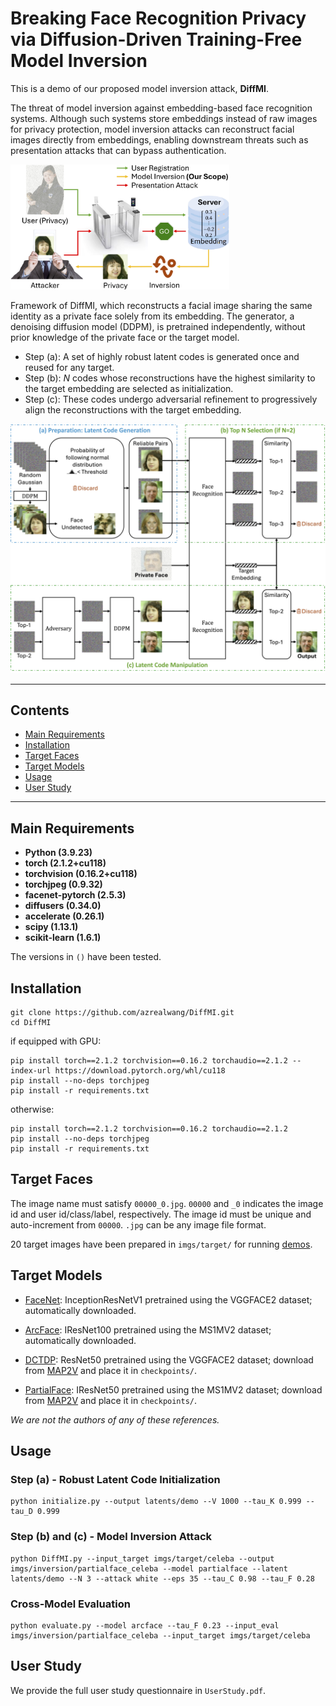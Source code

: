 # Breaking Face Recognition Privacy via Diffusion-Driven Training-Free Model Inversion

This is a demo of our proposed model inversion attack, **DiffMI**.

The threat of model inversion against embedding-based face recognition systems. Although such systems store embeddings instead of raw images for privacy protection, model inversion attacks can reconstruct facial images directly from embeddings, enabling downstream threats such as presentation attacks that can bypass authentication.

<img src="figures/model_inversion.jpg" alt="model_inversion" style="width:350px;"/>

Framework of DiffMI, which reconstructs a facial image sharing the same identity as a private face solely from its embedding. The generator, a denoising diffusion model (DDPM), is pretrained independently, without prior knowledge of the private face or the target model.
* Step (a): A set of highly robust latent codes is generated once and reused for any target.
* Step (b): $N$ codes whose reconstructions have the highest similarity to the target embedding are selected as initialization.
* Step (c): These codes undergo adversarial refinement to progressively align the reconstructions with the target embedding.

<img src="figures/pipeline.jpg" alt="pipeline" style="width:600px;"/>

****
## Contents
* [Main Requirements](#Main-Requirements)
* [Installation](#Installation)
* [Target Faces](#Target-Faces)
* [Target Models](#Target-Models)
* [Usage](#Usage)
* [User Study](#User-Study)

****

## Main Requirements

  * **Python (3.9.23)**
  * **torch (2.1.2+cu118)**
  * **torchvision (0.16.2+cu118)**
  * **torchjpeg (0.9.32)**
  * **facenet-pytorch (2.5.3)**
  * **diffusers (0.34.0)**
  * **accelerate (0.26.1)**
  * **scipy (1.13.1)**
  * **scikit-learn (1.6.1)**
  
  The versions in `()` have been tested.

## Installation
```
git clone https://github.com/azrealwang/DiffMI.git
cd DiffMI
```

if equipped with GPU:
```
pip install torch==2.1.2 torchvision==0.16.2 torchaudio==2.1.2 --index-url https://download.pytorch.org/whl/cu118
pip install --no-deps torchjpeg
pip install -r requirements.txt
```

otherwise:
```
pip install torch==2.1.2 torchvision==0.16.2 torchaudio==2.1.2
pip install --no-deps torchjpeg
pip install -r requirements.txt
```

## Target Faces

The image name must satisfy `00000_0.jpg`. `00000` and `_0` indicates the image id and user id/class/label, respectively. The image id must be unique and auto-increment from `00000`. `.jpg` can be any image file format.

20 target images have been prepared in `imgs/target/` for running [demos](#Usage).

## Target Models

* [FaceNet](https://github.com/timesler/facenet-pytorch): InceptionResNetV1 pretrained using the VGGFACE2 dataset; automatically downloaded.

* [ArcFace](https://github.com/deepinsight/insightface): IResNet100 pretrained using the MS1MV2 dataset; automatically downloaded.

* [DCTDP](https://github.com/Tencent/TFace/tree/master/recognition/tasks/dctdp): ResNet50 pretrained using the VGGFACE2 dataset; download from [MAP2V](https://github.com/Beauty9882/MAP2V) and place it in `checkpoints/`.

* [PartialFace](https://github.com/Tencent/TFace/tree/master/recognition/tasks/partialface): IResNet50 pretrained using the MS1MV2 dataset; download from [MAP2V](https://github.com/Beauty9882/MAP2V) and place it in `checkpoints/`.

*We are not the authors of any of these references.*

## Usage

### Step (a) - Robust Latent Code Initialization
```
python initialize.py --output latents/demo --V 1000 --tau_K 0.999 --tau_D 0.999
```

### Step (b) and (c) - Model Inversion Attack
```
python DiffMI.py --input_target imgs/target/celeba --output imgs/inversion/partialface_celeba --model partialface --latent latents/demo --N 3 --attack white --eps 35 --tau_C 0.98 --tau_F 0.28
```

### Cross-Model Evaluation
```
python evaluate.py --model arcface --tau_F 0.23 --input_eval imgs/inversion/partialface_celeba --input_target imgs/target/celeba
```

## User Study

We provide the full user study questionnaire in `UserStudy.pdf`.